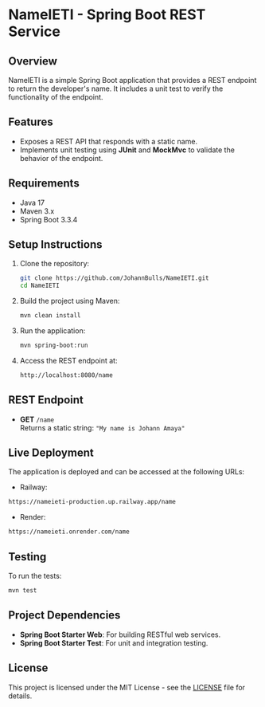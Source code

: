 # NameIETI - Spring Boot REST Service

## Overview
NameIETI is a simple Spring Boot application that provides a REST endpoint to return the developer's name. It includes a unit test to verify the functionality of the endpoint.

## Features
- Exposes a REST API that responds with a static name.
- Implements unit testing using **JUnit** and **MockMvc** to validate the behavior of the endpoint.

## Requirements
- Java 17
- Maven 3.x
- Spring Boot 3.3.4

## Setup Instructions

1. Clone the repository:
   ```bash
   git clone https://github.com/JohannBulls/NameIETI.git
   cd NameIETI
   ```

2. Build the project using Maven:
   ```bash
   mvn clean install
   ```

3. Run the application:
   ```bash
   mvn spring-boot:run
   ```

4. Access the REST endpoint at:
   ```bash
   http://localhost:8080/name
   ```

## REST Endpoint

- **GET** `/name`  
  Returns a static string: `"My name is Johann Amaya"`

## Live Deployment
The application is deployed and can be accessed at the following URLs:
- Railway:
```bash
https://nameieti-production.up.railway.app/name
```

- Render:
```bash
https://nameieti.onrender.com/name
```

## Testing

To run the tests:
```bash
mvn test
```

## Project Dependencies

- **Spring Boot Starter Web**: For building RESTful web services.
- **Spring Boot Starter Test**: For unit and integration testing.

## License
This project is licensed under the MIT License - see the [LICENSE](LICENSE) file for details.
